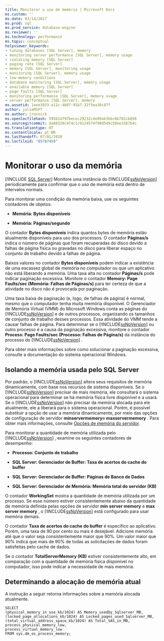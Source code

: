 ```yaml
---
title: Monitorar o uso de memória | Microsoft Docs
ms.custom: ''
ms.date: 03/14/2017
ms.prod: sql
ms.prod_service: database-engine
ms.reviewer: ''
ms.technology: performance
ms.topic: conceptual
helpviewer_keywords:
- tuning databases [SQL Server], memory
- monitoring server performance [SQL Server], memory usage
- isolating memory [SQL Server]
- paging rate [SQL Server]
- memory [SQL Server], monitoring usage
- monitoring [SQL Server], memory usage
- low-memory conditions
- database monitoring [SQL Server], memory usage
- available memory [SQL Server]
- page faults [SQL Server]
- monitoring performance [SQL Server], memory usage
- server performance [SQL Server], memory
ms.assetid: 1aee3933-a11c-4b87-91b7-32f5ea38c87f
author: julieMSFT
ms.author: jrasnick
ms.openlocfilehash: 595b14797becec29232c4e09ab3bbc6b702cb898
ms.sourcegitcommit: da88320c474c1c9124574f90d549c50ee3387b4c
ms.translationtype: HT
ms.contentlocale: pt-BR
ms.lasthandoff: 07/01/2020
ms.locfileid: "85787459"
---
```

# <a name="monitor-memory-usage"></a>Monitorar o uso da memória
 [!INCLUDE [SQL Server](../../includes/applies-to-version/sqlserver.md)]
  Monitore uma instância do [!INCLUDE[ssNoVersion](../../includes/ssnoversion-md.md)] periodicamente para confirmar que o uso de memória está dentro de intervalos normais.  
  
 Para monitorar uma condição da memória baixa, use os seguintes contadores de objetos:  
  
-   **Memória: Bytes disponíveis**  
  
-   **Memória: Páginas/segundo**  
  
 O contador **Bytes disponíveis** indica quantos bytes de memória estão atualmente disponíveis para uso dos processos. O contador **Páginas/s** indica o número de páginas que foram recuperadas do disco devido a falhas de página física ou gravadas no disco para liberar espaço no conjunto de trabalho devido a falhas de página.  
  
 Baixos valores no contador **Bytes disponíveis** podem indicar a existência de uma escassez global de memória no computador ou que um aplicativo não está liberando a memória. Uma taxa alta no contador **Páginas/s** pode indicar paginação excessiva. Monitore o contador **Memory: Page Faults/sec (Memória: Falhas de Páginas/s)** para ter certeza de que a atividade no disco não é provocada por paginação.  
  
 Uma taxa baixa de paginação (e, logo, de falhas de página) é normal, mesmo que o computador tenha muita memória disponível. O Gerenciador de Memória Virtual (VMM) do Microsoft Windows conta as páginas do [!INCLUDE[ssNoVersion](../../includes/ssnoversion-md.md)] e de outros processos, organizando os tamanhos de conjunto de trabalho desses processos. Essa atividade do VMM tende a causar falhas de página. Para determinar se o [!INCLUDE[ssNoVersion](../../includes/ssnoversion-md.md)] ou outro processo é a causa da paginação excessiva, monitore o contador **Process: Page Faults/sec (Processo: Falhas de Página/s)** da instância do processo do [!INCLUDE[ssNoVersion](../../includes/ssnoversion-md.md)] .  
  
 Para obter mais informações sobre como solucionar a paginação excessiva, consulte a documentação do sistema operacional Windows.  
  
## <a name="isolating-memory-used-by-sql-server"></a>Isolando a memória usada pelo SQL Server  
 Por padrão, o [!INCLUDE[ssNoVersion](../../includes/ssnoversion-md.md)] altera seus requisitos de memória dinamicamente, com base nos recursos de sistema disponíveis. Se o [!INCLUDE[ssNoVersion](../../includes/ssnoversion-md.md)] precisar de mais memória, ele consultará o sistema operacional para determinar se há memória física livre disponível e a usará. Se o [!INCLUDE[ssNoVersion](../../includes/ssnoversion-md.md)] não precisar da memória alocada para ele atualmente, ele a liberará para o sistema operacional. Porém, é possível substituir a opção de usar a memória dinamicamente, por meio das opções de configuração de servidor **minservermemory**e **maxservermemory** . Para obter mais informações, consulte [Opções de memória do servidor](../../database-engine/configure-windows/server-memory-server-configuration-options.md).  
  
 Para monitorar a quantidade de memória utilizada pelo [!INCLUDE[ssNoVersion](../../includes/ssnoversion-md.md)] , examine os seguintes contadores de desempenho:  
  
-   **Processo: Conjunto de trabalho**  
  
-   **SQL Server: Gerenciador de Buffer: Taxa de acertos do cache do buffer**  
  
-   **SQL Server: Gerenciador de Buffer: Páginas de Banco de Dados**  
  
-   **SQL Server: Gerenciador de Memória: Memória total do servidor (KB)**  
  
 O contador **WorkingSet** mostra a quantidade de memória utilizada por um processo. Se esse número estiver consistentemente abaixo da quantidade de memória definida pelas opções de servidor **min server memory** e **max server memory** , o [!INCLUDE[ssNoVersion](../../includes/ssnoversion-md.md)] está configurado para usar memória demais.  
  
 O contador **Taxa de acertos do cache do buffer** é específico ao aplicativo. Porém, uma taxa de 90 por cento ou mais é desejável. Adicione memória até que o valor seja consistentemente maior que 90%. Um valor maior que 90% indica que mais de 90% de todas as solicitações de dados foram satisfeitas pelo cache de dados.  
  
 Se o contador **TotalServerMemory (KB)** estiver consistentemente alto, em comparação com a quantidade de memória física disponível no computador, isso pode indicar a necessidade de mais memória.  
  
## <a name="determining-current-memory-allocation"></a>Determinando a alocação de memória atual  
 A instrução a seguir retorna informações sobre a memória alocada atualmente.  
  
```  
SELECT  
(physical_memory_in_use_kb/1024) AS Memory_usedby_Sqlserver_MB,  
(locked_page_allocations_kb/1024) AS Locked_pages_used_Sqlserver_MB,  
(total_virtual_address_space_kb/1024) AS Total_VAS_in_MB,  
process_physical_memory_low,  
process_virtual_memory_low  
FROM sys.dm_os_process_memory;  
```  
  
  
